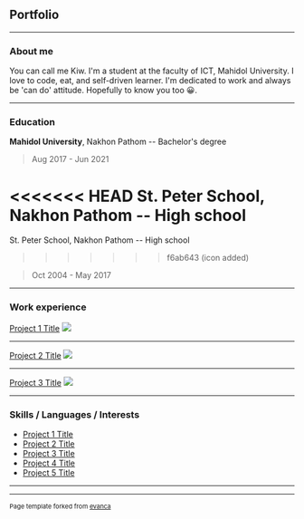 ## Portfolio

---

### About me
You can call me Kiw. I'm a student at the faculty of ICT, Mahidol University. I love to code, eat, and self-driven learner. I'm dedicated to work and always be 'can do' attitude. Hopefully to know you too 😀.

---

### Education

<b>Mahidol University</b>, Nakhon Pathom -- Bachelor's degree

> Aug 2017 - Jun 2021

<<<<<<< HEAD
<b>St. Peter School</b>, Nakhon Pathom -- High school
=======

St. Peter School, Nakhon Pathom -- High school
>>>>>>> f6ab643 (icon added)

> Oct 2004 - May 2017

---

### Work experience 

[Project 1 Title](/sample_page)
<img src="images/dummy_thumbnail.jpg?raw=true"/>

---
[Project 2 Title](/pdf/sample_presentation.pdf)
<img src="images/dummy_thumbnail.jpg?raw=true"/>

---
[Project 3 Title](http://example.com/)
<img src="images/dummy_thumbnail.jpg?raw=true"/>

---

### Skills / Languages / Interests

- [Project 1 Title](http://example.com/)
- [Project 2 Title](http://example.com/)
- [Project 3 Title](http://example.com/)
- [Project 4 Title](http://example.com/)
- [Project 5 Title](http://example.com/)

---




---
<p style="font-size:11px">Page template forked from <a href="https://github.com/evanca/quick-portfolio">evanca</a></p>
<!-- Remove above link if you don't want to attibute -->
